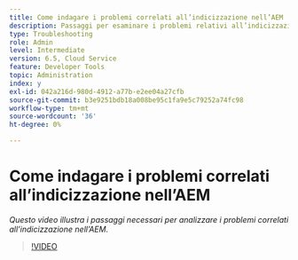 ```yaml
---
title: Come indagare i problemi correlati all’indicizzazione nell’AEM
description: Passaggi per esaminare i problemi relativi all’indicizzazione
type: Troubleshooting
role: Admin
level: Intermediate
version: 6.5, Cloud Service
feature: Developer Tools
topic: Administration
index: y
exl-id: 042a216d-980d-4912-a77b-e2ee04a27cfb
source-git-commit: b3e9251bdb18a008be95c1fa9e5c79252a74fc98
workflow-type: tm+mt
source-wordcount: '36'
ht-degree: 0%

---
```


# Come indagare i problemi correlati all’indicizzazione nell’AEM

*Questo video illustra i passaggi necessari per analizzare i problemi correlati all’indicizzazione nell’AEM.*

>[!VIDEO](https://video.tv.adobe.com/v/335465?quality=12&learn=on)
